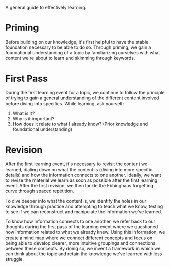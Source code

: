 A general guide to effectively learning.

# Priming
Before building on our knowledge, it's first helpful to have the stable foundation necessary to be able to do so. Through priming, we gain a foundational understanding of a topic by familiarizing ourselves with what content we're about to learn and skimming through keywords.

# First Pass
During the first learning event for a topic, we continue to follow the principle of trying to gain a general understanding of the different content involved before diving into specifics. While learning, ask yourself: 
1) What is it?
2) Why is it important?
3) How does it relate to what I already know? (Prior knowledge and foundational understanding)

# Revision
After the first learning event, it's necessary to revisit the content we learned, dialing down on what the content is (diving into more specific details) and how the information connects to one another. Ideally, we want to revise the material we learn as soon as possible after the first learning event. After the first revision, we then tackle the Ebbinghaus forgetting curve through spaced repetition. 

To dive deeper into what the content is, we identify the holes in our knowledge through practice and attempting to teach what we know, testing to see if we can reconstruct and manipulate the information we've learned. 

To know how information connects to one another, we refer back to our thoughts during the first pass of the learning event where we questioned how information related to what we already knew. Using this information, we create a mind map where we connect different concepts and focus on being able to develop clearer, more intuitive groupings and connections between these concepts. By doing so, we invent a framework in which we can think about the topic and retain the knowledge we've learned with less struggle.